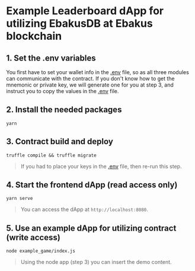 # Example Leaderboard dApp for utilizing EbakusDB at Ebakus blockchain


## 1. Set the .env variables

You first have to set your wallet info in the [.env](/.env) file, so as all three modules can communicate with the contract. If you don't know how to get the mnemonic or private key, we will generate one for you at step 3, and instruct you to copy the values in the [.env](/.env) file.

## 2. Install the needed packages

```
yarn
```

## 3. Contract build and deploy

```
truffle compile && truffle migrate
```

> If you had to place your keys in the [.env](/.env) file, then re-run this step.

## 4. Start the frontend dApp (read access only)

```
yarn serve
```

> You can access the dApp at `http://localhost:8080`.

## 5. Use an example dApp for utilizing contract (write access)

```
node example_game/index.js
```

> Using the node app (step 3) you can insert the demo content.